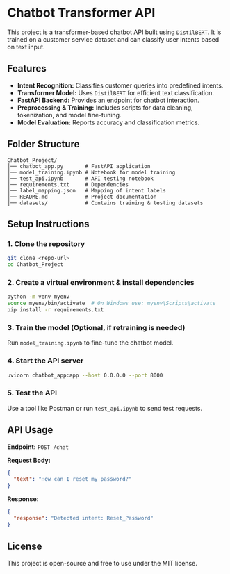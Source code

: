 # Chatbot Transformer API

This project is a transformer-based chatbot API built using `DistilBERT`. It is trained on a customer service dataset and can classify user intents based on text input.

## Features
- **Intent Recognition:** Classifies customer queries into predefined intents.
- **Transformer Model:** Uses `DistilBERT` for efficient text classification.
- **FastAPI Backend:** Provides an endpoint for chatbot interaction.
- **Preprocessing & Training:** Includes scripts for data cleaning, tokenization, and model fine-tuning.
- **Model Evaluation:** Reports accuracy and classification metrics.

## Folder Structure
```
Chatbot_Project/
│── chatbot_app.py       # FastAPI application
│── model_training.ipynb # Notebook for model training
│── test_api.ipynb       # API testing notebook
│── requirements.txt     # Dependencies
│── label_mapping.json   # Mapping of intent labels
│── README.md            # Project documentation
│── datasets/            # Contains training & testing datasets
```

## Setup Instructions
### 1. Clone the repository
```sh
git clone <repo-url>
cd Chatbot_Project
```

### 2. Create a virtual environment & install dependencies
```sh
python -m venv myenv
source myenv/bin/activate  # On Windows use: myenv\Scripts\activate
pip install -r requirements.txt
```

### 3. Train the model (Optional, if retraining is needed)
Run `model_training.ipynb` to fine-tune the chatbot model.

### 4. Start the API server
```sh
uvicorn chatbot_app:app --host 0.0.0.0 --port 8000
```

### 5. Test the API
Use a tool like Postman or run `test_api.ipynb` to send test requests.

## API Usage
**Endpoint:** `POST /chat`

**Request Body:**
```json
{
  "text": "How can I reset my password?"
}
```

**Response:**
```json
{
  "response": "Detected intent: Reset_Password"
}
```

## License
This project is open-source and free to use under the MIT license.

